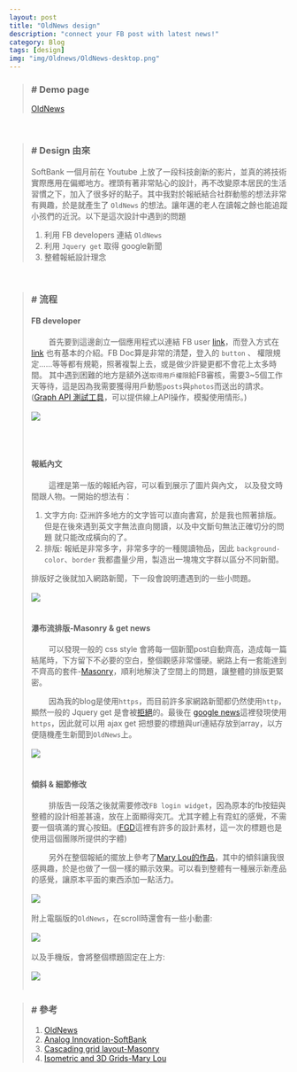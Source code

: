 ```yaml
---
layout: post
title: "OldNews design"
description: "connect your FB post with latest news!"
category: Blog
tags: [design]
img: "img/Oldnews/OldNews-desktop.png"
---
```

>### # Demo page
> [OldNews](https://lichin.me/OldNews "Title")

<br>

>### # Design 由來
> SoftBank 一個月前在 Youtube 上放了一段科技創新的影片，並真的將技術實際應用在偏鄉地方。裡頭有著非常貼心的設計，再不改變原本居民的生活習慣之下，加入了很多好的點子。其中我對於報紙結合社群動態的想法非常有興趣，於是就產生了 ```OldNews``` 的想法。讓年邁的老人在讀報之餘也能追蹤小孩們的近況。以下是這次設計中遇到的問題
>
> 1. 利用 FB developers 連結 ```OldNews```
> 2. 利用 ```Jquery get``` 取得 google新聞
> 3. 整體報紙設計理念
>

<br>

>### # 流程
>
> #### FB developer
>  &nbsp;&nbsp;&nbsp;&nbsp;&nbsp;&nbsp;&nbsp;&nbsp;首先要到這邊創立一個應用程式以連結 FB user [link](https://developers.facebook.com "Title")，而登入方式在 [link](https://developers.facebook.com/docs/facebook-login/web "Title") 也有基本的介紹。FB Doc算是非常的清楚，登入的 ```button``` 、 權限規定......等等都有規範，照著複製上去，或是做少許變更都不會花上太多時間。
>其中遇到困難的地方是額外送```取得用戶權限```給FB審核，需要3~5個工作天等待，這是因為我需要獲得用戶動態```posts```與```photos```而送出的請求。([Graph API 測試工具](https://developers.facebook.com/tools/explorer/ "Title")，可以提供線上API操作，模擬使用情形。)
> <br><br><img src="/img/OldNews/OldNews-straight.png"/><br><br>
>
>
> <br>
>
> #### 報紙內文
>&nbsp;&nbsp;&nbsp;&nbsp;&nbsp;&nbsp;&nbsp;&nbsp;這裡是第一版的報紙內容，可以看到展示了圖片與內文，
以及發文時間跟人物。一開始的想法有：
>
> 1. 文字方向: 亞洲許多地方的文字皆可以直向書寫，於是我也照著排版。但是在後來遇到英文字無法直向閱讀，以及中文斷句無法正確切分的問題
就只能改成橫向的了。
> 2. 排版: 報紙是非常多字，非常多字的一種閱讀物品，因此 ```background-color```、```border``` 我都盡量少用，製造出一塊塊文字群以區分不同新聞。
>
> 排版好之後就加入網路新聞，下一段會說明遭遇到的一些小問題。
> <br><br><img src="/img/OldNews/OldNews-init.png"/><br><br>
>
> #### 瀑布流排版-Masonry & get news
>&nbsp;&nbsp;&nbsp;&nbsp;&nbsp;&nbsp;&nbsp;&nbsp;可以發現一般的 css style 會將每一個新聞post自動齊高，造成每一篇結尾時，下方留下不必要的空白，整個觀感非常僵硬。網路上有一套能達到不齊高的套件-[Masonry](http://masonry.desandro.com "Title")，順利地解決了空間上的問題，讓整體的排版更緊密。
>
>&nbsp;&nbsp;&nbsp;&nbsp;&nbsp;&nbsp;&nbsp;&nbsp;因為我的blog是使用```https```，而目前許多家網路新聞都仍然使用```http```，顯然一般的 Jquery get 是會被[拒絕](http://stackoverflow.com/questions/15375908/ajax-get-request-over-https "Title")的。最後在 [google news](https://news.google.com.tw "Title")這裡發現使用```https```，因此就可以用 ajax get 把想要的標題與url連結存放到array，以方便隨機產生新聞到```OldNews```上。
> <br><br><img src="/img/OldNews/OldNews-select.png"/><br><br>
>
>
> #### 傾斜 & 細節修改
>&nbsp;&nbsp;&nbsp;&nbsp;&nbsp;&nbsp;&nbsp;&nbsp;排版告一段落之後就需要修改```FB login widget```，因為原本的fb按鈕與整體的設計相差甚遠，放在上面顯得突兀。尤其字體上有霓虹的感覺，不需要一個填滿的實心按鈕。([FGD](https://sellfy.com/freegoodies "Title")這裡有許多的設計素材，這一次的標題也是使用這個團隊所提供的字體)
>
>&nbsp;&nbsp;&nbsp;&nbsp;&nbsp;&nbsp;&nbsp;&nbsp;另外在整個報紙的擺放上參考了[Mary Lou的作品](http://tympanus.net/codrops/2016/05/25/isometric-and-3d-grids/ "Title")，其中的傾斜讓我很感興趣，於是也做了一個一樣的顯示效果。可以看到整體有一種展示新產品的感覺，讓原本平面的東西添加一點活力。
> <br><br><img src="/img/OldNews/OldNews-fbBtn.png"/><br><br>
> 附上電腦版的```OldNews```，在scroll時還會有一些小動畫:
> <br><br><img src="/img/OldNews/OldNews-desktop.png"/><br><br>
> 以及手機版，會將整個標題固定在上方:
> <br><br><img src="/img/OldNews/OldNews-mobile.png"/><br><br>

>
>### # 參考
>1.    [OldNews](https://lichin.me/OldNews "Title")
>2.    [Analog Innovation-SoftBank](https://m.youtube.com/watch?feature=youtu.be&v=yY12m7tjghI "Title")
>3.    [Cascading grid layout-Masonry](http://masonry.desandro.com "Title")
>4.    [Isometric and 3D Grids-Mary Lou](http://tympanus.net/codrops/2016/05/25/isometric-and-3d-grids/ "Title")
